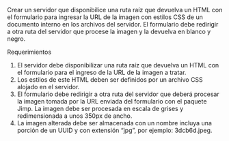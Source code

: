 Crear un servidor que disponibilice una ruta raíz que devuelva un HTML con el
formulario para ingresar la URL de la imagen con estilos CSS de un documento interno en los
archivos del servidor. El formulario debe redirigir a otra ruta del servidor que procese la
imagen y la devuelva en blanco y negro.

Requerimientos
1. El servidor debe disponibilizar una ruta raíz que devuelva un HTML con el formulario
para el ingreso de la URL de la imagen a tratar. 
2. Los estilos de este HTML deben ser definidos por un archivo CSS alojado en el servidor. 
3. El formulario debe redirigir a otra ruta del servidor que deberá procesar la imagen
tomada por la URL enviada del formulario con el paquete Jimp. La imagen debe ser
procesada en escala de grises y redimensionada a unos 350px de ancho. 
4. La imagen alterada debe ser almacenada con un nombre incluya una porción de un
UUID y con extensión “jpg”, por ejemplo: 3dcb6d.jpeg. 
